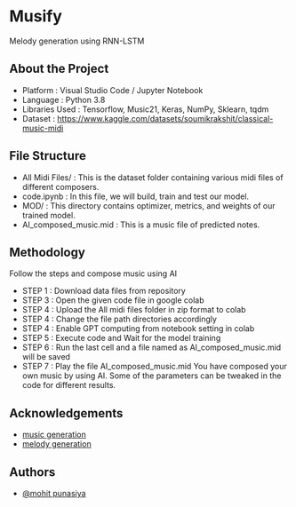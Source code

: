 
# Musify

Melody generation using RNN-LSTM





## About the Project
* Platform : Visual Studio Code / Jupyter Notebook
* Language : Python 3.8
* Libraries Used : Tensorflow, Music21, Keras, NumPy, Sklearn, tqdm
* Dataset : https://www.kaggle.com/datasets/soumikrakshit/classical-music-midi
## File Structure
* All Midi Files/ : This is the dataset folder containing various midi files of different composers.
* code.ipynb : In this file, we will build, train and test our model.
* MOD/ : This directory contains optimizer, metrics, and weights of our trained model.
* AI_composed_music.mid : This is a music file of predicted notes.


## Methodology
Follow the steps and compose music using AI

* STEP 1 : Download data files from repository
* STEP 3 : Open the given code file in google colab
* STEP 4 : Upload the All midi files folder in zip format to colab
* STEP 4 : Change the file path directories accordingly
* STEP 4 : Enable GPT computing from notebook setting in colab
* STEP 5 : Execute code and Wait for the model training
* STEP 6 : Run the last cell and a file named as AI_composed_music.mid will be saved
* STEP 7 : Play the file AI_composed_music.mid You have composed your own music by using AI. Some of the parameters can be tweaked in the code for different results.
## Acknowledgements
- [music generation](https://github.com/abhijit-kr/MUSIFY---Music-Composition-using-AI)
 - [melody generation](https://github.com/musikalkemist/generating-melodies-with-rnn-lstm)
 

## Authors

- [@mohit punasiya](https://github.com/MohitPunasiya)

